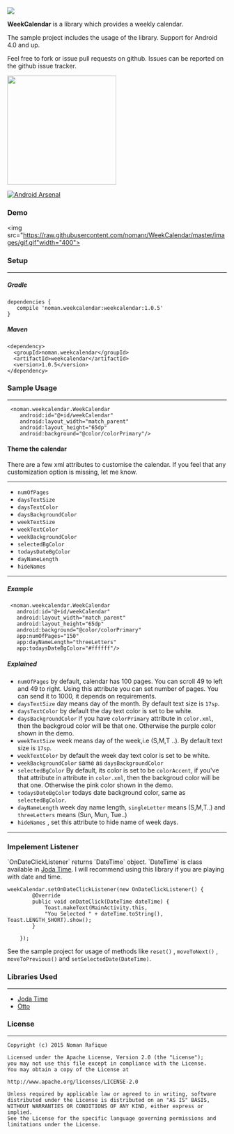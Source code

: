 
<br/><br/><img src="https://raw.githubusercontent.com/nomanr/WeekCalendar/master/images/cover.png">
<p><b>WeekCalendar</b> is a library which provides a weekly calendar. </p>
The sample project includes the usage of the library.
Support for Android 4.0 and up.

Feel free to fork or issue pull requests on github. Issues can be reported on the github issue tracker.

<a href="https://play.google.com/store/apps/details?id=noman.weekcalendar" target="_blank"><img src="https://raw.githubusercontent.com/nomanr/WeekCalendar/master/images/google_play.png" width="250" target="_blank"/></a>

[![Android Arsenal](https://img.shields.io/badge/Android%20Arsenal-WeekCalendar-green.svg?style=true)](https://android-arsenal.com/details/1/2905)


<h3>Demo</h3>

<img src="https://raw.githubusercontent.com/nomanr/WeekCalendar/master/images/gif.gif"width="400">


<h3>Setup</h3>


----------


<h5>Gradle</h5>

    dependencies {
       compile 'noman.weekcalendar:weekcalendar:1.0.5'
    }

 <h5>Maven</h5>

    <dependency>
      <groupId>noman.weekcalendar</groupId>
      <artifactId>weekcalendar</artifactId>
      <version>1.0.5</version>
    </dependency>

<h3>Sample Usage</h3>


----------

     <noman.weekcalendar.WeekCalendar
        android:id="@+id/weekCalendar"
        android:layout_width="match_parent"
        android:layout_height="65dp"
        android:background="@color/colorPrimary"/>
<h4>Theme the calendar</h4>
There are a few xml attributes to customise the calendar. If you feel that any customization option is missing, let me know.


----------

 - `numOfPages` 
 - `daysTextSize`
 - `daysTextColor`
 - `daysBackgroundColor`
 - `weekTextSize`
 - `weekTextColor`
 - `weekBackgroundColor`
 - `selectedBgColor`
 - `todaysDateBgColor`
 - `dayNameLength`
 - `hideNames`

----------

<h5>Example</h5>

     <noman.weekcalendar.WeekCalendar
       android:id="@+id/weekCalendar"
       android:layout_width="match_parent"
       android:layout_height="65dp"
       android:background="@color/colorPrimary"
       app:numOfPages="150"
       app:dayNameLength="threeLetters"
       app:todaysDateBgColor="#ffffff"/>

<h5>Explained</h5>

 - `numOfPages`  by default, calendar has 100 pages. You can scroll 49 to left and 49 to right. Using this attribute you can set number of pages. You can send it to 1000, it depends on requirements. 
 - `daysTextSize` day means day of the month. By default text size is `17sp`.
 - `daysTextColor` by default the day text color is set to be white.
 - `daysBackgroundColor` if you have `colorPrimary` attribute in `color.xml`, then the backgroud color will be that one. Otherwise the purple color shown in the demo.
 - `weekTextSize` week means day of the week,i.e (S,M,T ..). By default text size is `17sp`.
 - `weekTextColor` by default the week day text color is set to be white.
 - `weekBackgroundColor`  same as `daysBackgroundColor`
 - `selectedBgColor` By default, its color is set to be `colorAccent`, if you've that attribute in attribute in `color.xml`, then the backgroud color will be that one. Otherwise the pink color shown in the demo.
 - `todaysDateBgColor` todays date background color, same as `selectedBgColor`.
 - `dayNameLength` week day name length, `singleLetter` means (S,M,T..) and `threeLetters` means (Sun, Mun, Tue..)
 - `hideNames` , set this attribute to hide name of week days.


----------
<h3>Impelement Listener </h3>
`OnDateClickListener` returns `DateTime` object. `DateTime` is class available in <a href="http://www.joda.org/joda-time/" target="_blank">Joda Time</a>. I will recommend using this library if you are playing with date and time.

    weekCalendar.setOnDateClickListener(new OnDateClickListener() {
            @Override
            public void onDateClick(DateTime dateTime) {
                Toast.makeText(MainActivity.this, 
                "You Selected " + dateTime.toString(), Toast.LENGTH_SHORT).show();
            }

        });
  See the sample project for usage of methods like `reset()` , `moveToNext()` , `moveToPrevious()` and `setSelectedDate(DateTime)`. 


<h3>Libraries Used</h3>


----------
 - <a href="http://www.joda.org/joda-time/" target="_blank">Joda Time</a>
 - <a href="https://github.com/square/otto" target="_blank">Otto</a>

<h3>License</h3>


----------

    Copyright (c) 2015 Noman Rafique

    Licensed under the Apache License, Version 2.0 (the "License");
    you may not use this file except in compliance with the License.
    You may obtain a copy of the License at
    
    http://www.apache.org/licenses/LICENSE-2.0
    
    Unless required by applicable law or agreed to in writing, software
    distributed under the License is distributed on an "AS IS" BASIS,
    WITHOUT WARRANTIES OR CONDITIONS OF ANY KIND, either express or implied.
    See the License for the specific language governing permissions and
    limitations under the License.
    

